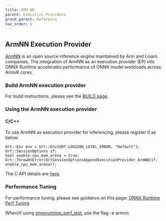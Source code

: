 ```yaml
---
title: ARM NN
parent: Execution Providers
grand_parent: Reference
nav_order: 6
---
```


## ArmNN Execution Provider

[ArmNN](https://github.com/ARM-software/armnn) is an open source inference engine maintained by Arm and Linaro companies. The integration of ArmNN as an execution provider (EP) into ONNX Runtime accelerates performance of ONNX model workloads across Armv8 cores.

### Build ArmNN execution provider
For build instructions, please see the [BUILD page](../../BUILD.md#ArmNN).

### Using the ArmNN execution provider
#### C/C++
To use ArmNN as execution provider for inferencing, please register it as below.
```
Ort::Env env = Ort::Env{ORT_LOGGING_LEVEL_ERROR, "Default"};
Ort::SessionOptions sf;
bool enable_cpu_mem_arena = true;
Ort::ThrowOnError(OrtSessionOptionsAppendExecutionProvider_ArmNN(sf, enable_cpu_mem_arena));
```
The C API details are [here](../C_API.md#c-api).

### Performance Tuning
For performance tuning, please see guidance on this page: [ONNX Runtime Perf Tuning](../ONNX_Runtime_Perf_Tuning.md)

When/if using [onnxruntime_perf_test](../../onnxruntime/test/perftest), use the flag -e armnn

